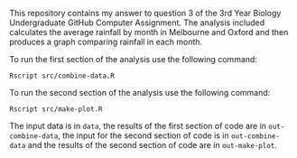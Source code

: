 This repository contains my answer to question 3 of the 3rd Year Biology Undergraduate GitHub Computer Assignment. The analysis included calculates the average rainfall by month in Melbourne and Oxford and then produces a graph comparing rainfall in each month.

To run the first section of the analysis use the following command:

```
Rscript src/combine-data.R
```

To run the second section of the analysis use the following command:

```
Rscript src/make-plot.R
```

The input data is in `data`, the results of the first section of code are in `out-combine-data`, the input for the second section of code is in `out-combine-data` and the results of the second section of code are in `out-make-plot`.
